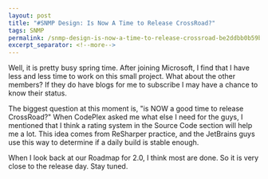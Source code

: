 ```yaml
---
layout: post
title: "#SNMP Design: Is Now A Time to Release CrossRoad?"
tags: SNMP
permalink: /snmp-design-is-now-a-time-to-release-crossroad-be2ddbb0b59b
excerpt_separator: <!--more-->
---
```

Well, it is pretty busy spring time. After joining Microsoft, I find that I have less and less time to work on this small project. What about the other members? If they do have blogs for me to subscribe I may have a chance to know their status.

The biggest question at this moment is, "is NOW a good time to release CrossRoad?" When CodePlex asked me what else I need for the guys, I mentioned that I think a rating system in the Source Code section will help me a lot. This idea comes from ReSharper practice, and the JetBrains guys use this way to determine if a daily build is stable enough.

When I look back at our Roadmap for 2.0, I think most are done. So it is very close to the release day. Stay tuned.
<!--more-->